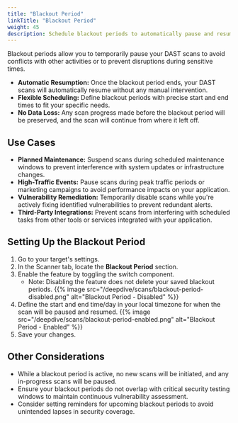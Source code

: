 ```yaml
---
title: "Blackout Period"
linkTitle: "Blackout Period"
weight: 45
description: Schedule blackout periods to automatically pause and resume your DAST scans
---
```


Blackout periods allow you to temporarily pause your DAST scans to avoid conflicts with other activities or to prevent disruptions during sensitive times.

- **Automatic Resumption:** Once the blackout period ends, your DAST scans will automatically resume without any manual intervention.
- **Flexible Scheduling:** Define blackout periods with precise start and end times to fit your specific needs.
- **No Data Loss:** Any scan progress made before the blackout period will be preserved, and the scan will continue from where it left off.

## Use Cases

- **Planned Maintenance:** Suspend scans during scheduled maintenance windows to prevent interference with system updates or infrastructure changes.
- **High-Traffic Events:** Pause scans during peak traffic periods or marketing campaigns to avoid performance impacts on your application.
- **Vulnerability Remediation:** Temporarily disable scans while you're actively fixing identified vulnerabilities to prevent redundant alerts.
- **Third-Party Integrations:** Prevent scans from interfering with scheduled tasks from other tools or services integrated with your application.

## Setting Up the Blackout Period

1. Go to your target's settings.
2. In the Scanner tab, locate the **Blackout Period** section.
3. Enable the feature by toggling the switch component.
   - Note: Disabling the feature does not delete your saved blackout periods.
   {{% image src="/deepdive/scans/blackout-period-disabled.png" alt="Blackout Period - Disabled" %}}
5. Define the start and end time/day in your local timezone for when the scan will be paused and resumed.
   {{% image src="/deepdive/scans/blackout-period-enabled.png" alt="Blackout Period - Enabled" %}}
7. Save your changes.

## Other Considerations

- While a blackout period is active, no new scans will be initiated, and any in-progress scans will be paused.
- Ensure your blackout periods do not overlap with critical security testing windows to maintain continuous vulnerability assessment.
- Consider setting reminders for upcoming blackout periods to avoid unintended lapses in security coverage.


